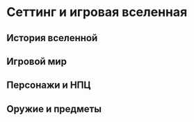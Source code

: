 Сеттинг и игровая вселенная
===========================

История вселенной
-----------------

Игровой мир
-----------

Персонажи и НПЦ
---------------

Оружие и предметы
-----------------
